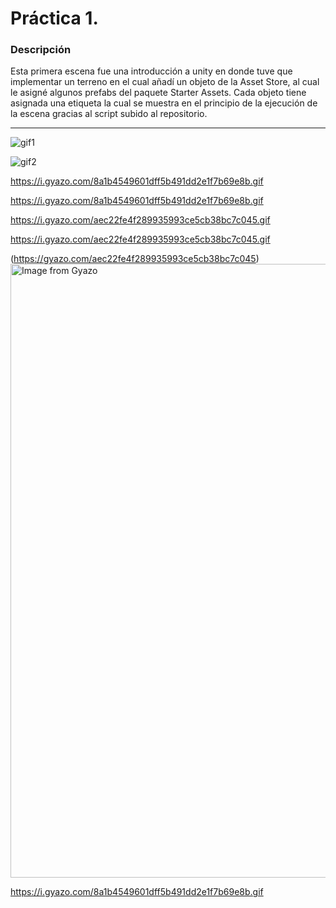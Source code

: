 # Práctica 1.
### Descripción
Esta primera escena fue una introducción a unity en donde tuve que implementar un terreno en el cual añadí un objeto de la Asset Store, al cual le asigné algunos  prefabs del paquete Starter Assets. Cada objeto tiene asignada una etiqueta la cual se muestra en el principio de la ejecución de la escena gracias al script subido al repositorio. 

---
![gif1](https://i.gyazo.com/aec22fe4f289935993ce5cb38bc7c045.gif)

![gif2](https://i.gyazo.com/8a1b4549601dff5b491dd2e1f7b69e8b.gif)

https://i.gyazo.com/8a1b4549601dff5b491dd2e1f7b69e8b.gif

https://i.gyazo.com/8a1b4549601dff5b491dd2e1f7b69e8b.gif

https://i.gyazo.com/aec22fe4f289935993ce5cb38bc7c045.gif

https://i.gyazo.com/aec22fe4f289935993ce5cb38bc7c045.gif



(https://gyazo.com/aec22fe4f289935993ce5cb38bc7c045)
<a href="https://gyazo.com/aec22fe4f289935993ce5cb38bc7c045"><img src="https://i.gyazo.com/aec22fe4f289935993ce5cb38bc7c045.gif" alt="Image from Gyazo" width="982"/></a>

https://i.gyazo.com/8a1b4549601dff5b491dd2e1f7b69e8b.gif


